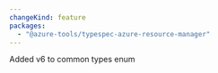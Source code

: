 ```yaml
---
changeKind: feature
packages:
  - "@azure-tools/typespec-azure-resource-manager"
---
```


Added v6 to common types enum